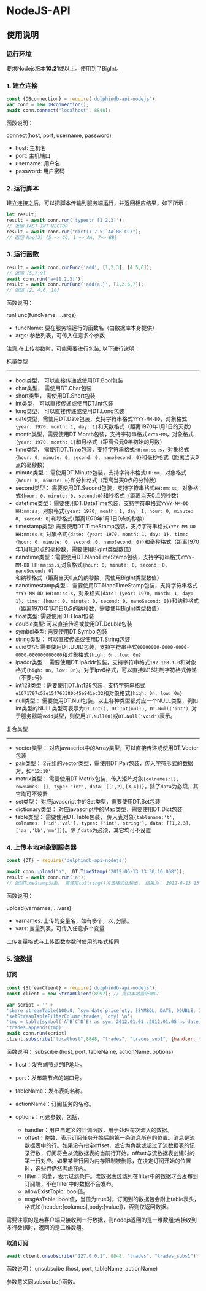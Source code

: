 # NodeJS-API

## 使用说明
### 运行环境
要求Nodejs版本**10.21**或以上。使用到了BigInt。

### 1. 建立连接
```js
const {DBconnection} = require('dolphindb-api-nodejs');
var conn = new DBconnection();
await conn.connect("localhost", 8848);
```
函数说明：

connect(host, port, username, password)
- host: 主机名
- port: 主机端口
- username: 用户名
- password: 用户密码

### 2. 运行脚本
建立连接之后，可以把脚本传输到服务端运行，并返回相应结果，如下所示：
```js
let result;
result = await conn.run('typestr [1,2,3]');
// 返回 FAST INT VECTOR
result = await conn.run("dict(1 7 5,`AA`BB`CC)");
// 返回 Map(3) {5 => CC, 1 => AA, 7=> BB}
```
### 3. 运行函数
```js
result = await conn.runFunc('add', [1,2,3], [4,5,6]);
// 返回 [5,7,9]
await conn.run('a=[1,2,3]');
result = await conn.runFunc('add{a,}', [1,2.6,7]);
// 返回 [2, 4.6, 10]
```
函数说明：

runFunc(funcName, ...args)
- funcName: 要在服务端运行的函数名（由数据库本身提供）
- args: 参数列表，可传入任意多个参数

注意,在上传参数时，可能需要进行包装, 以下进行说明：  


标量类型 
- - -
- bool类型， 可以直接传递或使用DT.Bool包装
- char类型， 需使用DT.Char包装
- short类型， 需使用DT.Short包装
- int类型， 可以直接传递或使用DT.Int包装
- long类型， 可以直接传递或使用DT.Long包装
- date类型，需使用DT.Date包装，支持字符串格式`YYYY-MM-DD`，对象格式`{year: 1970, month: 1, day: 1}`和天数格式（距离1970年1月1日的天数）
- month类型，需要使用DT.Month包装，支持字符串格式`YYYY-MM`，对象格式`{year: 1970, month: 1}`和月格式（距离公元0年初始的月数）
- time类型， 需使用DT.Time包装，支持字符串格式`HH:mm:ss.s`，对象格式`{hour: 0, minute: 0, second: 0, nanoSecond: 0}`和毫秒格式（距离当天0点的毫秒数）
- minute类型： 需使用DT.Minute包装，支持字符串格式`HH:mm`，对象格式`{hour: 0, minute: 0}`和分钟格式（距离当天0点的分钟数）
- second类型： 需要使用DT.Second包装，支持字符串格式`HH:mm:ss`，对象格式`{hour: 0, minute: 0, second:0}`和秒格式（距离当天0点的秒数）
- datetime类型：需要使用DT.DateTime包装，支持字符串格式`YYYY-MM-DD HH:mm:ss`，对象格式`{year: 1970, month: 1, day: 1, hour: 0, minute: 0, second: 0}`和秒格式(距离1970年1月1日0点的秒数)
- timestamp类型: 需要使用DT.TimeStamp包装，支持字符串格式`YYYY-MM-DD HH:mm:ss.s`, 对象格式`{date: {year: 1970, month: 1, day: 1}, time: {hour: 0, minute: 0, second: 0, nanoSecond: 0}}`和毫秒格式（距离1970年1月1日0点的毫秒数，需要使用BigInt类型数值）
- nanotime类型：需要使用DT.NanoTimeStamp包装，支持字符串格式`YYYY-MM-DD HH:mm:ss.s`,对象格式`{hour: 0, minute: 0, second: 0, nanoSecond: 0}`和纳秒格式（距离当天0点的纳秒数，需使用BigInt类型数值）
- nanotimestamp类型： 需要使用DT.NanoTimeStamp包装，支持字符串格式`YYYY-MM-DD HH:mm:ss.s`，对象格式`{date: {year: 1970, month: 1, day: 1}, time: {hour: 0, minute: 0, second: 0, nanoSecond: 0}}`和纳秒格式（距离1970年1月1日0点的纳秒数，需要使用BigInt类型数值）
- float类型: 需要使用DT.Float包装
- double类型: 可以直接传递或使用DT.Double包装
- symbol类型: 需要使用DT.Symbol包装
- string类型： 可以直接传递或使用DT.String包装
- uuid类型: 需要使用DT.UUID包装，支持字符串格式`00000000-0000-0000-0000-000000000000`和对象格式`{high: 0n, low: 0n}`
- ipaddr类型： 需要使用DT.IpAddr包装，支持字符串格式`192.168.1.0`和对象格式`{high: 0n, low: 0n}`。对于Ipv6格式，可以直接以16进制字符格式传递（不要`:`号）
- int128类型：需要使用DT.Int128包装，支持字符串格式`e1671797c52e15f763380b45e841ec32`和对象格式`{high: 0n, low: 0n}`
- null类型： 需要使用DT.Null包装。以上各种类型都对应一个NULL类型，例如int类型的NULL类型可表示为`DT.Int(), DT.Int(null), DT.Null('int')`, 对于服务器端`void`类型，则使用`DT.Null(0)`或`DT.Null('void')`表示。

复合类型
- - -
- vector类型： 对应javascript中的Array类型，可以直接传递或使用DT.Vector包装
- pair类型： 2元组的vector类型，需使用DT.Pair包装，传入字符形式的数据对，如`'12:18'`
- matrix类型： 需要使用DT.Matrix包装，传入矩阵对象`{colnames:[], rownames: [], type: 'int', data: [[1,2],[3,4]]}`。除了`data`为必须，其它均可不设置
- set类型： 对应javascript中的Set类型，需要使用DT.Set包装
- dictionary类型： 对应javascript中的Map类型，需要使用DT.Dict包装
- table类型： 需要使用DT.Table包装， 传入表对象`{tablename:'t', colnames: ['id','val'], types: ['int','string'], data: [[1,2,3],['aa','bb','mm']]}`。除了`data`为必须，其它均可不设置

### 4. 上传本地对象到服务器
```js
const {DT} = require('dolphindb-api-nodejs')

await conn.upload("a",  DT.TimeStamp("2012-06-13 13:30:10.008"));
result = await conn.run('a');
// 返回TimeStamp对象， 需使用toString()方法格式化输出， 结果为： 2012-6-13 13:30:10.8000000ns
```
函数说明：

upload(varnames, ...vars)
- varnames: 上传的变量名，如有多个，以`,`分隔。
- vars: 变量列表，可传入任意多个变量

上传变量格式与上传函数参数时使用的格式相同 

### 5. 流数据
#### 订阅
```js
const {StreamClient} = require('dolphindb-api-nodejs');
const client = new StreamClient(8997); // 提供本地监听端口    

var script = '' +
'share streamTable(100:0, `sym`date`price`qty, [SYMBOL, DATE, DOUBLE, INT]) as trades \n'+
'setStreamTableFilterColumn(trades, `qty) \n'+
'tmp = table(symbol(`A`B`C`D`E) as sym, 2012.01.01..2012.01.05 as date, [20.5, 45.2, 15.6, 58.4, 12.0] as price, [2200, 1500, 4800, 5900, 4600] as qty) \n'+
'trades.append!(tmp)'
await conn.run(script)
client.subscribe("localhost",8848, "trades", "trades_sub1", {handler: function(data) {console.log(data)}, offset:0,filter:Int([2200, 1500])})
```
函数说明：
subscibe (host, port, tableName, actionName, options)
- host：发布端节点的IP地址。
- port：发布端节点的端口号。
- tableName：发布表的名称。
- actionName：订阅任务的名称。
- options：可选参数，包括，

    - handler：用户自定义的回调函数，用于处理每次流入的数据。  
    - offset：整数，表示订阅任务开始后的第一条消息所在的位置。消息是流数据表中的行。如果没有指定offset，或它为负数或超过了流数据表的记录行数，订阅将会从流数据表的当前行开始。offset与流数据表创建时的第一行对应。如果某些行因为内存限制被删除，在决定订阅开始的位置时，这些行仍然考虑在内。  
    - filter：向量，表示过滤条件。流数据表过滤列在filter中的数据才会发布到订阅端，不在filter中的数据不会发布。  
    - allowExistTopic: bool值。
    - msgAsTable: bool值，当值为true时，订阅到的数据包会附上table表头，格式如{header:[columes],body:[value]}，否则仅返回数据。
    
需要注意的是若客户端只接收到一行数据，则nodejs返回的是一维数组;若接收到多行数据时，返回的是二维数组。

#### 取消订阅
```js
await client.unsubscribe("127.0.0.1", 8848, "trades", "trades_subs1");
```
函数说明：
unsubscibe (host, port, tableName, actionName)

参数意义同subscribe()函数。

